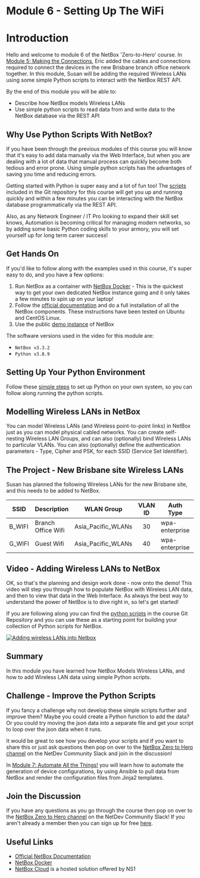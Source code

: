 # Module 6 - Setting Up The WiFi

# Introduction

Hello and welcome to module 6 of the NetBox 'Zero-to-Hero' course. In [Module 5: Making the Connections](../5-making-the-connections/5-making-the-connections.md),  Eric added the cables and connections required to connect the devices in the new Brisbane branch office network together.  In this module, Susan will be adding the required Wireless LANs using some simple Python scripts to interact with the NetBox REST API.  

By the end of this module you will be able to:
- Describe how NetBox models Wireless LANs
- Use simple python scripts to read data from and write data to the NetBox database via the REST API

## Why Use Python Scripts With NetBox? 
If you have been through the previous modules of this course you will know that it's easy to add data manually via the Web Interface, but when you are dealing with a lot of data that manual process can quickly become both tedious and error prone. Using simple python scripts has the advantages of saving you time and reducing errors. 

Getting started with Python is super easy and a lot of fun too! The [scripts](https://github.com/netbox-community/netbox-zero-to-hero/tree/main/python_scripts) included in the Git repository for this course will get you up and running quickly and within a few minutes you can be interacting with the NetBox database programmatically via the REST API.

Also, as any Network Engineer / IT Pro looking to expand their skill set knows, Automation is becoming critical for managing modern networks, so by adding some basic Python coding skills to your armory, you will set yourself up for long term career success!

## Get Hands On
If you'd like to follow along with the examples used in this course, it's super easy to do, and you have a few options: 
1.  Run NetBox as a container with [NetBox Docker](https://github.com/netbox-community/netbox-docker) - This is the quickest way to get your own dedicated NetBox instance going and it only takes a few minutes to spin up on your laptop!
2.  Follow the [official documentation](https://docs.netbox.dev/en/stable/installation/) and do a full installation of all the NetBox components. These instructions have been tested on Ubuntu and CentOS Linux.
3.  Use the public [demo instance](https://demo.netbox.dev/) of NetBox   

The software versions used in the video for this module are: 
- `NetBox v3.3.2`
- `Python v3.8.9`

## Setting Up Your Python Environment
Follow these [simple steps](https://github.com/netbox-community/netbox-zero-to-hero/blob/main/python_scripts/readme.md) to set up Python on your own system, so you can follow along running the python scripts.

## Modelling Wireless LANs in NetBox
You can model Wireless LANs (and Wireless point-to-point links) in NetBox just as you can model physical cabled networks. You can create self-nesting Wireless LAN Groups, and can also (optionally) bind Wireless LANs to particular VLANs. You can also (optionally) define the authentication parameters - Type, Cipher and PSK, for each SSID (Service Set Identifier).

## The Project - New Brisbane site Wireless LANs
Susan has planned the following Wireless LANs for the new Brisbane site, and this needs to be added to NetBox. 

| SSID | Description | WLAN Group | VLAN ID | Auth Type | Auth Cipher | Auth PSK |
| --- | --- | --- | :---: | --- | :---: | --- |
| B_WIFI | Branch Office Wifi | Asia_Pacific_WLANs | 30 | wpa-enterprise | aes | 5up3r5ecr3tK3y |
| G_WIFI | Guest Wifi | Asia_Pacific_WLANs | 40 | wpa-enterprise | aes | M3g45ecr3tK3y |

## Video - Adding Wireless LANs to NetBox
OK, so that's the planning and design work done - now onto the demo! This video will step you through how to populate NetBox with Wireless LAN data, and then to view that data in the Web Interface. As always the best way to understand the power of NetBox is to dive right in, so let's get started!

If you are following along you can find the [python scripts](https://github.com/netbox-community/netbox-zero-to-hero/tree/main/python_scripts) in the course Git Repository and you can use these as a starting point for building your collection of Python scripts for NetBox. 

[![Adding wireless LANs into Netbox](https://img.youtube.com/vi/rewxPa58VCw/0.jpg)](https://www.youtube.com/watch?v=rewxPa58VCw)

## Summary
In this module you have learned how NetBox Models Wireless LANs, and how to add Wireless LAN data using simple Python scripts.

## Challenge - Improve the Python Scripts
If you fancy a challenge why not develop these simple scripts further and improve them? Maybe you could create a Python function to add the data? Or you could try moving the json data into a separate file and get your script to loop over the json data when it runs. 

It would be great to see how you develop your scripts and if you want to share this or just ask questions then pop on over to the [NetBox Zero to Hero channel](https://netdev-community.slack.com/archives/C0453L6565C) on the NetDev Community Slack and join in the discussion!

In [Module 7: Automate All the Things!](../7-automate-all-the-things/7-automate-all-the-things.md) you will learn how to automate the generation of device configurations, by using Ansible to pull data from NetBox and render the configuration files from Jinja2 templates. 

## Join the Discussion
If you have any questions as you go through the course then pop on over to the [NetBox Zero to Hero channel](https://netdev-community.slack.com/archives/C0453L6565C) on the NetDev Community Slack! If you aren't already a member then you can sign up for free [here](https://netdev.chat/).

## Useful Links
- [Official NetBox Documentation](https://docs.netbox.dev/en/stable/)
- [NetBox Docker](https://github.com/netbox-community/netbox-docker)
- [NetBox Cloud](https://www.getnetbox.io/) is a hosted solution offered by NS1
